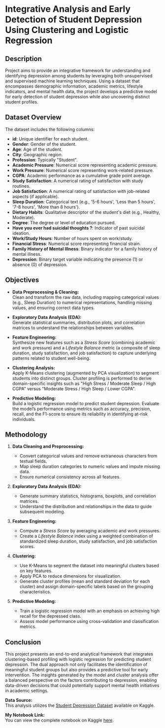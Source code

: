# Integrative Analysis and Early Detection of Student Depression Using Clustering and Logistic Regression

## Description

Project aims to provide an integrative framework for understanding and identifying depression among students by leveraging both unsupervised and supervised machine learning techniques. Using a dataset that encompasses demographic information, academic metrics, lifestyle indicators, and mental health data, the project develops a predictive model for early detection of student depression while also uncovering distinct student profiles.

## Dataset Overview

The dataset includes the following columns:

- **id**: Unique identifier for each student.
- **Gender**: Gender of the student.
- **Age**: Age of the student.
- **City**: Geographic region.
- **Profession**: Typically "Student".
- **Academic Pressure**: Numerical score representing academic pressure.
- **Work Pressure**: Numerical score representing work-related pressure.
- **CGPA**: Academic performance as a cumulative grade point average.
- **Study Satisfaction**: A numerical rating of satisfaction with study routines.
- **Job Satisfaction**: A numerical rating of satisfaction with job-related aspects (if applicable).
- **Sleep Duration**: Categorical text (e.g., '5-6 hours', 'Less than 5 hours', '7-8 hours', 'More than 8 hours').
- **Dietary Habits**: Qualitative descriptor of the student's diet (e.g., Healthy, Moderate).
- **Degree**: The degree or level of education pursued.
- **Have you ever had suicidal thoughts ?**: Indicator of past suicidal ideation.
- **Work/Study Hours**: Number of hours spent on work/study.
- **Financial Stress**: Numerical score representing financial strain.
- **Family History of Mental Illness**: Binary indicator for a family history of mental illness.
- **Depression**: Binary target variable indicating the presence (1) or absence (0) of depression.

## Objectives

- **Data Preprocessing & Cleaning:**  
  Clean and transform the raw data, including mapping categorical values (e.g., Sleep Duration) to numerical representations, handling missing values, and ensuring correct data types.

- **Exploratory Data Analysis (EDA):**  
  Generate statistical summaries, distribution plots, and correlation matrices to understand the relationships between variables.

- **Feature Engineering:**  
  Synthesize new features such as a *Stress Score* (combining academic and work pressure) and a *Lifestyle Balance* metric (a composite of sleep duration, study satisfaction, and job satisfaction) to capture underlying patterns related to student well-being.

- **Clustering Analysis:**  
  Apply K-Means clustering (augmented by PCA visualization) to segment students into distinct groups. Cluster profiling is performed to derive domain-specific insights such as "High Stress / Moderate Sleep / High CGPA" versus "Moderate Stress / High Sleep / Lower CGPA".

- **Predictive Modeling:**  
  Build a logistic regression model to predict student depression. Evaluate the model’s performance using metrics such as accuracy, precision, recall, and the F1-score to ensure its reliability in identifying at-risk individuals.

## Methodology

1. **Data Cleaning and Preprocessing:**  
   - Convert categorical values and remove extraneous characters from textual fields.
   - Map sleep duration categories to numeric values and impute missing data.
   - Ensure numerical consistency across all features.

2. **Exploratory Data Analysis (EDA):**  
   - Generate summary statistics, histograms, boxplots, and correlation matrices.
   - Understand the distribution and relationships in the data to guide subsequent modeling.

3. **Feature Engineering:**  
   - Compute a *Stress Score* by averaging academic and work pressures.
   - Create a *Lifestyle Balance* index using a weighted combination of standardized sleep duration, study satisfaction, and job satisfaction scores.

4. **Clustering:**  
   - Use K-Means to segment the dataset into meaningful clusters based on key features.
   - Apply PCA to reduce dimensions for visualization.
   - Generate cluster profiles (mean and standard deviation for each cluster) and assign domain-specific labels based on the grouping characteristics.

5. **Predictive Modeling:**  
   - Train a logistic regression model with an emphasis on achieving high recall for the depressed class.
   - Assess model performance using cross-validation and classification metrics.

## Conclusion

This project presents an end-to-end analytical framework that integrates clustering-based profiling with logistic regression for predicting student depression. The dual approach not only facilitates the identification of meaningful student groups but also provides a predictive tool for early intervention. The insights generated by the model and cluster analysis offer a balanced perspective on the factors contributing to depression, enabling data-driven decisions that could potentially support mental health initiatives in academic settings.

**Data Source:**  
This analysis utilizes the [Student Depression Dataset](https://www.kaggle.com/datasets/hopesb/student-depression-dataset/data) available on Kaggle.

**My Notebook Link:**  
You can view the complete notebook on Kaggle [here](https://www.kaggle.com/code/ayodejiibrahimlateef/integrative-analysis-and-early-detection-of-studen).
